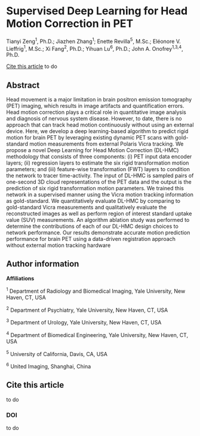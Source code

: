 # Supervised Deep Learning for Head Motion Correction in PET

Tianyi Zeng<sup>1</sup>, Ph.D.; Jiazhen Zhang<sup>1</sup>; Enette Revilla<sup>5</sup>, M.Sc.; Eléonore V. Lieffrig<sup>1</sup>, M.Sc.; Xi Fang<sup>2</sup>, Ph.D.; Yihuan Lu<sup>6</sup>, Ph.D.; John A. Onofrey<sup>1,3,4</sup>, Ph.D.

[Cite this article](#cite-this-article)
to do

## Abstract

Head movement is a major limitation in brain positron emission tomography (PET) imaging, which results in image artifacts and quantification errors. Head motion correction plays a critical role in quantitative image analysis and diagnosis of nervous system disease. However, to date, there is no approach that can track head motion continuously without using an external device. Here, we develop a deep learning-based algorithm to predict rigid motion for brain PET by leveraging existing dynamic PET scans with gold-standard motion measurements from external Polaris Vicra tracking. We propose a novel Deep Learning for Head Motion Correction (DL-HMC) methodology that consists of three components: (i) PET input data encoder layers; (ii) regression layers to estimate the six rigid transformation motion parameters; and (iii) feature-wise transformation (FWT) layers to condition the network to tracer time-activity. The input of DL-HMC is sampled pairs of one-second 3D cloud representations of the PET data and the output is the prediction of six rigid transformation motion parameters. We trained this network in a supervised manner using the Vicra motion tracking information as gold-standard. We quantitatively evaluate DL-HMC by comparing to gold-standard Vicra measurements and qualitatively evaluate the reconstructed images as well as perform region of interest standard uptake value (SUV) measurements. An algorithm ablation study was performed to determine the contributions of each of our DL-HMC design choices to network performance. Our results demonstrate accurate motion prediction performance for brain PET using a data-driven registration approach without external motion tracking hardware

## Author information

**Affiliations**

<sup>1</sup>	Department of Radiology and Biomedical Imaging, Yale University, New Haven, CT, USA 

<sup>2</sup>	Department of Psychiatry, Yale University, New Haven, CT, USA

<sup>3</sup>	Department of Urology, Yale University, New Haven, CT, USA

<sup>4</sup>	Department of Biomedical Engineering, Yale University, New Haven, CT, USA

<sup>5</sup> 	University of California, Davis, CA, USA

<sup>6</sup>  United Imaging, Shanghai, China

## Cite this article
to do

### DOI
to do

